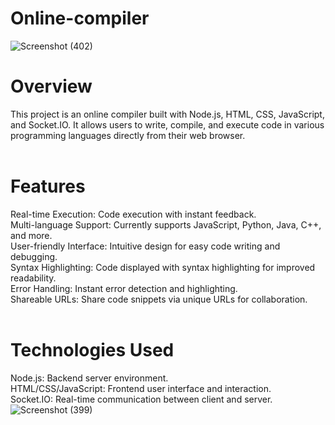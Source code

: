 # Online-compiler
![Screenshot (402)](https://github.com/Karan-Kumar-Mishra/Online-compiler/assets/93134411/a90f18e6-c375-4e1c-8ba6-b5c0361f53f4) <br>
# Overview
This project is an online compiler built with Node.js, HTML, CSS, JavaScript, and Socket.IO. It allows users to write, compile, and execute code in various programming languages directly from their web browser.<br><br>

# Features
Real-time Execution: Code execution with instant feedback.<br>
Multi-language Support: Currently supports JavaScript, Python, Java, C++, and more. <br>
User-friendly Interface: Intuitive design for easy code writing and debugging. <br>
Syntax Highlighting: Code displayed with syntax highlighting for improved readability. <br>
Error Handling: Instant error detection and highlighting. <br>
Shareable URLs: Share code snippets via unique URLs for collaboration. <br><br>
# Technologies Used
Node.js: Backend server environment. <br>
HTML/CSS/JavaScript: Frontend user interface and interaction. <br>
Socket.IO: Real-time communication between client and server. <br>
![Screenshot (399)](https://github.com/Karan-Kumar-Mishra/Online-compiler/assets/93134411/9b7d32b3-469f-4308-be91-af266d3b6837) <br>
